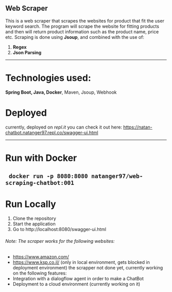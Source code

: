 ## Web Scraper
This is a web scraper that scrapes the websites for product that fit the user keyword search.
The program will scrape the website for fitting products and then will return product information such as the product name, price etc.
Scraping is done using **Jsoup**, and combined with the use of:
1. **Regex**
2. **Json Parsing**

------------

# Technologies used:
**Spring Boot, Java, Docker**, Maven, Jsoup, Webhook


# Deployed
currently, deployed on _repl.it_
you can check it out here: https://natan-chatbot.natanger97.repl.co/swagger-ui.html

------------

# Run with Docker
`  docker run -p 8080:8080 natanger97/web-scraping-chatbot:001
`
---- 
# Run Locally
1. Clone the repository
2. Start the application
3. Go to http://localhost:8080/swagger-ui.html




###### Note: The scraper works for the following websites:
- https://www.amazon.com/
- https://www.ksp.co.il/ (only in local environment, gets blocked in deployment environment)
  the scrapper not done yet, currently working on the following features:
- Integration with a dialogflow agent in order to make a ChatBot
- Deployment to a cloud environment (currently working on it)


